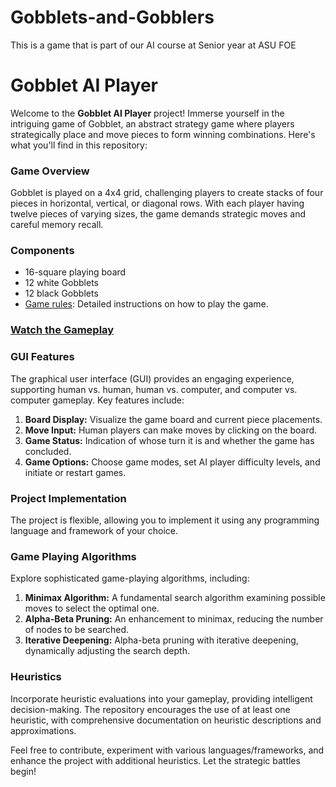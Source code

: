 # Gobblets-and-Gobblers
This is a game that is part of our AI course at Senior year at ASU FOE 
# Gobblet AI Player

Welcome to the **Gobblet AI Player** project! Immerse yourself in the intriguing game of Gobblet, an abstract strategy game where players strategically place and move pieces to form winning combinations. Here's what you'll find in this repository:

### Game Overview
Gobblet is played on a 4x4 grid, challenging players to create stacks of four pieces in horizontal, vertical, or diagonal rows. With each player having twelve pieces of varying sizes, the game demands strategic moves and careful memory recall.

### Components
- 16-square playing board
- 12 white Gobblets
- 12 black Gobblets
- [Game rules](RULES_OF_THE_GAME.md): Detailed instructions on how to play the game.

### [Watch the Gameplay](https://www.youtube.com/watch?v=aSaAjQY8_b0)

### GUI Features
The graphical user interface (GUI) provides an engaging experience, supporting human vs. human, human vs. computer, and computer vs. computer gameplay. Key features include:
1. **Board Display:** Visualize the game board and current piece placements.
2. **Move Input:** Human players can make moves by clicking on the board.
3. **Game Status:** Indication of whose turn it is and whether the game has concluded.
4. **Game Options:** Choose game modes, set AI player difficulty levels, and initiate or restart games.

### Project Implementation
The project is flexible, allowing you to implement it using any programming language and framework of your choice.

### Game Playing Algorithms
Explore sophisticated game-playing algorithms, including:
1. **Minimax Algorithm:** A fundamental search algorithm examining possible moves to select the optimal one.
2. **Alpha-Beta Pruning:** An enhancement to minimax, reducing the number of nodes to be searched.
3. **Iterative Deepening:** Alpha-beta pruning with iterative deepening, dynamically adjusting the search depth.

### Heuristics
Incorporate heuristic evaluations into your gameplay, providing intelligent decision-making. The repository encourages the use of at least one heuristic, with comprehensive documentation on heuristic descriptions and approximations.

Feel free to contribute, experiment with various languages/frameworks, and enhance the project with additional heuristics. Let the strategic battles begin!
